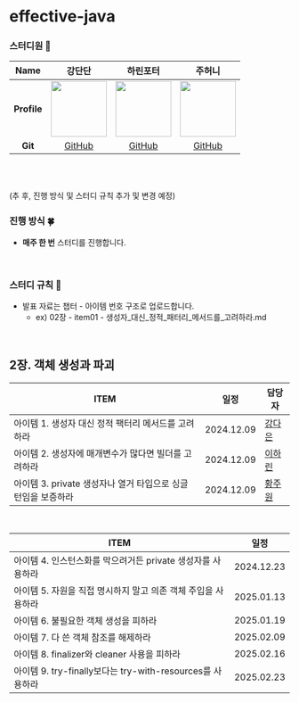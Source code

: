 # effective-java

### 스터디원 🫶

|   **Name**   |                강단단                |              하린포터                |              주허니                |
| :----------: | :-----------------------------------: | :----------------------------------: | :---------------------------------------: | 
| **Profile**  | <img src="https://avatars.githubusercontent.com/u/69593799?v=4" width="100" height="100"/>  |   <img src="https://avatars.githubusercontent.com/u/62701446?v=4" width="100" height="100"/>  |  <img src="https://avatars.githubusercontent.com/u/87613419?v=4" width="100" height="100"/>  |
|   **Git**    | [GitHub](https://github.com/da010228) | [GitHub](https://github.com/rindingdong) | [GitHub](https://github.com/woneee99) |

<br/>
<br/>

(추 후, 진행 방식 및 스터디 규칙 추가 및 변경 예정)
  

### 진행 방식 🍀
- **매주 한 번** 스터디를 진행합니다.

<br/>

### 스터디 규칙 🍙
- 발표 자료는 챕터 - 아이템 번호 구조로 업로드합니다.
  - ex) 02장 - item01 - 생성자_대신_정적_패터리_메서드를_고려하라.md

<br/>

## 2장. 객체 생성과 파괴

| ITEM | 일정 | 담당자 |
| --- | --- | --- |
| 아이템 1. 생성자 대신 정적 팩터리 메서드를 고려하라 | 2024.12.09 | [강다은](https://github.com/da010228) |
| 아이템 2. 생성자에 매개변수가 많다면 빌더를 고려하라 | 2024.12.09 | [이하린](https://github.com/rindingdong) |
| 아이템 3. private 생성자나 열거 타입으로 싱글턴임을 보증하라 | 2024.12.09 | [황주원](https://github.com/woneee99) |

<br>

| ITEM | 일정 |
| --- | --- | 
| 아이템 4. 인스턴스화를 막으려거든 private 생성자를 사용하라 | 2024.12.23 | 
| 아이템 5. 자원을 직접 명시하지 말고 의존 객체 주입을 사용하라 | 2025.01.13 | 
| 아이템 6. 불필요한 객체 생성을 피하라 | 2025.01.19 | 
| 아이템 7. 다 쓴 객체 참조를 해제하라 | 2025.02.09 | 
| 아이템 8. finalizer와 cleaner 사용을 피하라 | 2025.02.16 | 
| 아이템 9. try-finally보다는 try-with-resources를 사용하라 | 2025.02.23 | 

